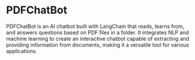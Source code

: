 # PDFChatBot
PDFChatBot is an AI chatbot built with LangChain that reads, learns from, and answers questions based on PDF files in a folder. It integrates NLP and machine learning to create an interactive chatbot capable of extracting and providing information from documents, making it a versatile tool for various applications.
